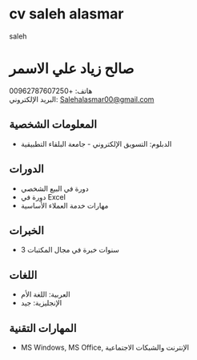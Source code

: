 # cv saleh alasmar
saleh
<!DOCTYPE html>
<html lang="ar">
<head>
    <meta charset="UTF-8">
    <meta name="viewport" content="width=device-width, initial-scale=1.0">
    <title>صالح - السيرة الذاتية</title>
</head>
<body>
    <h1>صالح زياد علي الاسمر</h1>
    <p>هاتف: +00962787607250<br>البريد الإلكتروني: <a href="mailto:Salehalasmar00@gmail.com">Salehalasmar00@gmail.com</a></p>
    <h2>المعلومات الشخصية</h2>
    <ul>
        <li>الدبلوم: التسويق الإلكتروني - جامعة البلقاء التطبيقية</li>
    </ul>
    <h2>الدورات</h2>
    <ul>
        <li>دورة في البيع الشخصي</li>
        <li>دورة في Excel</li>
        <li>مهارات خدمة العملاء الأساسية</li>
        <!-- تابع سرد بقية الدورات هنا -->
    </ul>
    <h2>الخبرات</h2>
    <ul>
        <li>3 سنوات خبرة في مجال المكتبات</li>
    </ul>
    <h2>اللغات</h2>
    <ul>
        <li>العربية: اللغة الأم</li>
        <li>الإنجليزية: جيد</li>
    </ul>
    <h2>المهارات التقنية</h2>
    <ul>
        <li>MS Windows, MS Office, الإنترنت والشبكات الاجتماعية</li>
    </ul>
</body>
</html>
